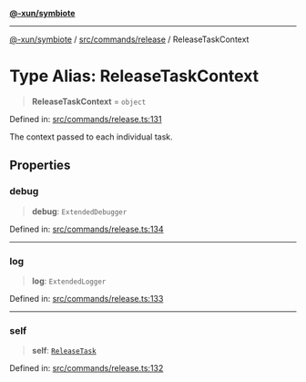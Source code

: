 [**@-xun/symbiote**](../../../../README.md)

***

[@-xun/symbiote](../../../../README.md) / [src/commands/release](../README.md) / ReleaseTaskContext

# Type Alias: ReleaseTaskContext

> **ReleaseTaskContext** = `object`

Defined in: [src/commands/release.ts:131](https://github.com/Xunnamius/symbiote/blob/69d7b76e5696ff589285094e16ec41aa92317af3/src/commands/release.ts#L131)

The context passed to each individual task.

## Properties

### debug

> **debug**: `ExtendedDebugger`

Defined in: [src/commands/release.ts:134](https://github.com/Xunnamius/symbiote/blob/69d7b76e5696ff589285094e16ec41aa92317af3/src/commands/release.ts#L134)

***

### log

> **log**: `ExtendedLogger`

Defined in: [src/commands/release.ts:133](https://github.com/Xunnamius/symbiote/blob/69d7b76e5696ff589285094e16ec41aa92317af3/src/commands/release.ts#L133)

***

### self

> **self**: [`ReleaseTask`](ReleaseTask.md)

Defined in: [src/commands/release.ts:132](https://github.com/Xunnamius/symbiote/blob/69d7b76e5696ff589285094e16ec41aa92317af3/src/commands/release.ts#L132)
